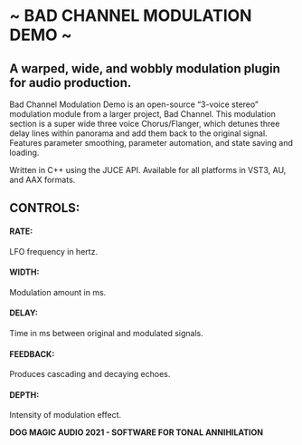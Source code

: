 # ~ BAD CHANNEL MODULATION DEMO ~
 
## A warped, wide, and wobbly modulation plugin for audio production.


Bad Channel Modulation Demo is an open-source “3-voice stereo” modulation module from a larger project, Bad Channel. This modulation section is a super wide three voice Chorus/Flanger, which detunes three delay lines within panorama and add them back to the original signal. Features parameter smoothing, parameter automation, and state saving and loading.

Written in C++ using the JUCE API. Available for all platforms in VST3, AU, and AAX formats.

## CONTROLS:
#### RATE: ####
LFO frequency in hertz.
#### WIDTH: ####
Modulation amount in ms.
#### DELAY: ####
Time in ms between original and modulated signals.
#### FEEDBACK: ####
Produces cascading and decaying echoes.
#### DEPTH: ####
Intensity of modulation effect.

**DOG MAGIC AUDIO 2021 - SOFTWARE FOR TONAL ANNIHILATION**
